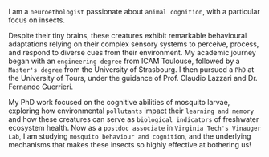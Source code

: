 I am a `neuroethologist` passionate about `animal cognition`, with a particular focus on insects.

Despite their tiny brains, these creatures exhibit remarkable behavioural adaptations relying on their complex sensory systems to perceive, process, and respond to diverse cues from their environment.
My academic journey began with an `engineering degree` from ICAM Toulouse, followed by a `Master's degree` from the University of Strasbourg. I then pursued a `PhD` at the University of Tours, under the guidance of Prof. Claudio Lazzari and Dr. Fernando Guerrieri.  

My PhD work focused on the cognitive abilities of mosquito larvae, exploring how environmental `pollutants` impact their `learning and memory` and how these creatures can serve as `biological indicators` of freshwater ecosystem health.
Now as a `postdoc associate` in `Virginia Tech's Vinauger Lab`, I am studying `mosquito behaviour and cognition`, and the underlying mechanisms that makes these insects so highly effective at bothering us!
